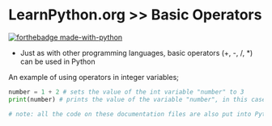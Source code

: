 # LearnPython.org >> Basic Operators

[![forthebadge made-with-python](http://ForTheBadge.com/images/badges/made-with-python.svg)](https://www.python.org/)

* Just as with other programming languages, basic operators (+, -, /, *) can be used in Python

An example of using operators in integer variables;

```python
number = 1 + 2 # sets the value of the int variable "number" to 3
print(number) # prints the value of the variable "number", in this case 3

# note: all the code on these documentation files are also put into Python files in the same folder
```

